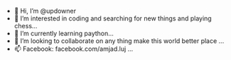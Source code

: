 - 👋 Hi, I’m @updowner
- 👀 I’m interested in coding and searching for new things  and playing chess...
- 🌱 I’m currently learning paython...
- 💞️ I’m looking to collaborate on any thing make this world better place ...
- 📫 Facebook: facebook.com/amjad.luj ...

<!---
updowner/updowner is a ✨ special ✨ repository because its `README.md` (this file) appears on your GitHub profile.
You can click the Preview link to take a look at your changes.
--->
